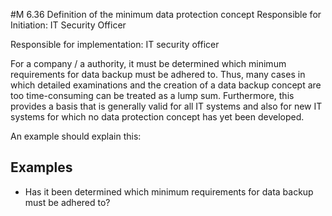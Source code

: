 #M 6.36 Definition of the minimum data protection concept
Responsible for Initiation: IT Security Officer

Responsible for implementation: IT security officer

For a company / a authority, it must be determined which minimum requirements for data backup must be adhered to. Thus, many cases in which detailed examinations and the creation of a data backup concept are too time-consuming can be treated as a lump sum. Furthermore, this provides a basis that is generally valid for all IT systems and also for new IT systems for which no data protection concept has yet been developed.

An example should explain this:



## Examples 
* Has it been determined which minimum requirements for data backup must be adhered to?




